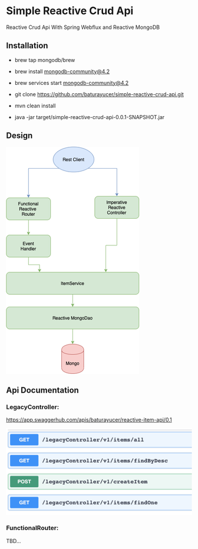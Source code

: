# Simple Reactive Crud Api
Reactive Crud Api With Spring Webflux and Reactive MongoDB

## Installation

* brew tap mongodb/brew

* brew install mongodb-community@4.2

* brew services start mongodb-community@4.2

* git clone https://github.com/baturayucer/simple-reactive-crud-api.git

* mvn clean install

- java -jar target/simple-reactive-crud-api-0.0.1-SNAPSHOT.jar

## Design

![Architecture](src/main/resources/Architecture.png)

## Api Documentation

### LegacyController:
https://app.swaggerhub.com/apis/baturayucer/reactive-item-api/0.1

![legacyController](src/main/resources/legacyController.png)

### FunctionalRouter:
TBD...